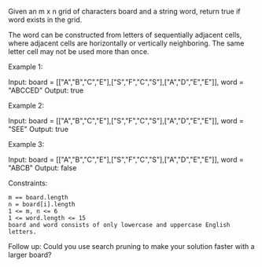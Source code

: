 Given an m x n grid of characters board and a string word, return true if word exists in the grid.

The word can be constructed from letters of sequentially adjacent cells, where adjacent cells are horizontally or vertically neighboring. The same letter cell may not be used more than once.

 

Example 1:

Input: board = [["A","B","C","E"],["S","F","C","S"],["A","D","E","E"]], word = "ABCCED"
Output: true

Example 2:

Input: board = [["A","B","C","E"],["S","F","C","S"],["A","D","E","E"]], word = "SEE"
Output: true

Example 3:

Input: board = [["A","B","C","E"],["S","F","C","S"],["A","D","E","E"]], word = "ABCB"
Output: false

 

Constraints:

    m == board.length
    n = board[i].length
    1 <= m, n <= 6
    1 <= word.length <= 15
    board and word consists of only lowercase and uppercase English letters.

 

Follow up: Could you use search pruning to make your solution faster with a larger board?
